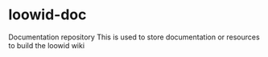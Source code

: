 # loowid-doc
Documentation repository
This is used to store documentation or resources to build the loowid wiki

